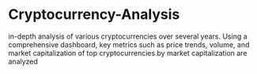 # Cryptocurrency-Analysis
in-depth analysis of various cryptocurrencies over several years. Using a comprehensive dashboard, key metrics such as price trends, volume, and market capitalization of top cryptocurrencies by market capitalization are analyzed
